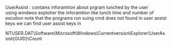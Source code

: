 UuerAssist : contains inforamtion about prgram lunched by the user  
using windwos explolrer 
the inforamtion like lunch time  and number of excution 
note that the programs run suing cmd does not found in user assist keys
we can find user assist keys in 

NTUSER.DAT\Software\Microsoft\Windows\Currentversion\Explorer\UserAssist\{GUID}\Count
